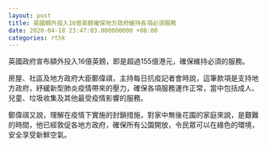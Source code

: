 ```yaml
---
layout: post
title: 英國額外投入16億英鎊確保地方政府維持各項必須服務
date: 2020-04-18 23:47:03.000000000 +08:00
categories: rthk
---
```


英國政府宣布額外投入16億英鎊，即是超過155億港元，確保維持必須的服務。

房屋、社區及地方政府大臣鄭偉祺，主持每日抗疫記者會時說，這筆款項是支持地方政府，紓緩新型肺炎疫情帶來的壓力，確保各項服務運作正常，當中包括成人、兒童、垃圾收集及其他最受疫情影響的服務。

鄭偉祺又說，理解在疫情下實施的封鎖措施，對家中無後花園的家庭來說，是艱難的時間，他已經敦促各地方政府，確保所有公園開放，令民眾可以在綠色的環境，安全享受新鮮空氣。
